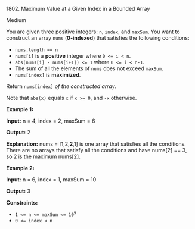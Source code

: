 1802\. Maximum Value at a Given Index in a Bounded Array

Medium

You are given three positive integers: `n`, `index`, and `maxSum`. You want to construct an array `nums` (**0-indexed**) that satisfies the following conditions:

*   `nums.length == n`
*   `nums[i]` is a **positive** integer where `0 <= i < n`.
*   `abs(nums[i] - nums[i+1]) <= 1` where `0 <= i < n-1`.
*   The sum of all the elements of `nums` does not exceed `maxSum`.
*   `nums[index]` is **maximized**.

Return `nums[index]` _of the constructed array_.

Note that `abs(x)` equals `x` if `x >= 0`, and `-x` otherwise.

**Example 1:**

**Input:** n = 4, index = 2, maxSum = 6

**Output:** 2

**Explanation:** nums = [1,2,**2**,1] is one array that satisfies all the conditions. There are no arrays that satisfy all the conditions and have nums[2] == 3, so 2 is the maximum nums[2].

**Example 2:**

**Input:** n = 6, index = 1, maxSum = 10

**Output:** 3

**Constraints:**

*   <code>1 <= n <= maxSum <= 10<sup>9</sup></code>
*   `0 <= index < n`